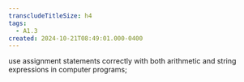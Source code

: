 ```yaml
---
transcludeTitleSize: h4
tags:
  - A1.3
created: 2024-10-21T08:49:01.000-0400
---
```

use assignment statements correctly with both arithmetic and string expressions in computer programs;